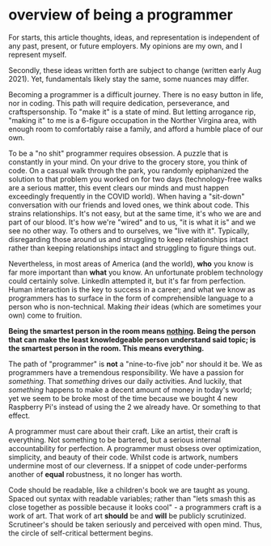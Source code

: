 # overview of being a programmer

For starts, this article thoughts, ideas, and representation is independent of any past, present, or future employers.
My opinions are my own, and I represent myself.

Secondly, these ideas written forth are subject to change (written early Aug 2021). Yet, fundamentals likely stay the
same, some nuances may differ.

Becoming a programmer is a difficult journey. There is no easy button in life, nor in coding. This path will require
dedication, perseverance, and craftspersonship. To "make it" is a state of mind. But letting arrogance rip, "making it"
to me is a 6-figure occupation in the Norther Virgina area, with enough room to comfortably raise a family, and afford a
humble place of our own.

To be a "no shit" programmer requires obsession. A puzzle that is constantly in your mind. On your drive to the grocery
store, you think of code. On a casual walk through the park, you randomly epiphanized the solution to that problem you
worked on for two days (technology-free walks are a serious matter, this event clears our minds and must happen
exceedingly frequently in the COVID world). When having a "sit-down" conversation with our friends and loved ones, we
think about code. This strains relationships. It's not easy, but at the same time, it's who we are and part of our
blood. It's how we're "wired" and to us, "it is what it is" and we see no other way. To others and to ourselves, we
"live with it". Typically, disregarding those around us and struggling to keep relationships intact rather than keeping
relationships intact and struggling to figure things out.

Nevertheless, in most areas of America (and the world), **who** you know is far more important than **what** you know.
An unfortunate problem technology could certainly solve. LinkedIn attempted it, but it's far from perfection. Human
interaction is the key to success in a career; and what we know as programmers has to surface in the form of
comprehensible language to a person who is non-technical. Making *their* ideas (which are sometimes your own) come to
fruition.

**Being the smartest person in the room means <u>nothing</u>. Being the person that can make the least knowledgeable
person understand said topic; is the smartest person in the room. This means everything.**

The path of "programmer" is **not** a "nine-to-five job" nor should it be. We as programmers have a tremendous
responsibility. We have a passion for *something*. That *something* drives our daily activities. And luckily, that
*something* happens to make a decent amount of money in today's world; yet we seem to be broke most of the time because
we bought 4 new Raspberry Pi's instead of using the 2 we already have. Or something to that effect.

A programmer must care about their craft. Like an artist, their craft is everything. Not something to be bartered, but a
serious internal accountability for perfection. A programmer must obsess over optimization, simplicity, and beauty of
their code. Whilst code is artwork, numbers undermine most of our cleverness. If a snippet of code under-performs
another of **equal** robustness, it no longer has worth.

Code should be readable, like a children's book we are taught as young. Spaced out syntax with readable variables;
rather than "lets smash this as close together as possible because it looks cool" - a programmers craft is a work of
art. That work of art **should** be and **will** be publicly scrutinized. Scrutineer's should be taken seriously and
perceived with open mind. Thus, the circle of self-critical betterment begins.
